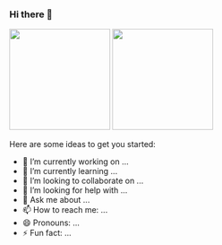 ### Hi there 👋

<div class="scores">
  <img height="180em" src="https://github-readme-stats.vercel.app/api?username=mardevs&show_icons=true&theme=dark&title_color=#66D37E">
  <img height="180em" src="https://github-readme-stats.vercel.app/api/top-langs/?username=anuraghazra&layout=compact&theme=dark&title_color=#66D37E"> 
</div>


Here are some ideas to get you started:

- 🔭 I’m currently working on ...
- 🌱 I’m currently learning ...
- 👯 I’m looking to collaborate on ...
- 🤔 I’m looking for help with ...
- 💬 Ask me about ...
- 📫 How to reach me: ...
- 😄 Pronouns: ...
- ⚡ Fun fact: ...

